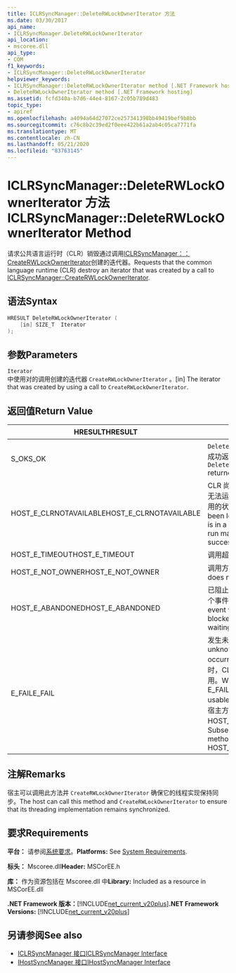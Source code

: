```yaml
---
title: ICLRSyncManager::DeleteRWLockOwnerIterator 方法
ms.date: 03/30/2017
api_name:
- ICLRSyncManager.DeleteRWLockOwnerIterator
api_location:
- mscoree.dll
api_type:
- COM
f1_keywords:
- ICLRSyncManager::DeleteRWLockOwnerIterator
helpviewer_keywords:
- ICLRSyncManager::DeleteRWLockOwnerIterator method [.NET Framework hosting]
- DeleteRWLockOwnerIterator method [.NET Framework hosting]
ms.assetid: fcfd340a-b7d6-44e4-8167-2c05b789d483
topic_type:
- apiref
ms.openlocfilehash: a4094a64d27072ce257341398bb49419bef9b8bb
ms.sourcegitcommit: c76c8b2c39ed2f0eee422b61a2ab4c05ca7771fa
ms.translationtype: MT
ms.contentlocale: zh-CN
ms.lasthandoff: 05/21/2020
ms.locfileid: "83763145"
---
```

# <a name="iclrsyncmanagerdeleterwlockowneriterator-method"></a><span data-ttu-id="dc72c-102">ICLRSyncManager::DeleteRWLockOwnerIterator 方法</span><span class="sxs-lookup"><span data-stu-id="dc72c-102">ICLRSyncManager::DeleteRWLockOwnerIterator Method</span></span>
<span data-ttu-id="dc72c-103">请求公共语言运行时（CLR）销毁通过调用[ICLRSyncManager：： CreateRWLockOwnerIterator](iclrsyncmanager-createrwlockowneriterator-method.md)创建的迭代器。</span><span class="sxs-lookup"><span data-stu-id="dc72c-103">Requests that the common language runtime (CLR) destroy an iterator that was created by a call to [ICLRSyncManager::CreateRWLockOwnerIterator](iclrsyncmanager-createrwlockowneriterator-method.md).</span></span>  
  
## <a name="syntax"></a><span data-ttu-id="dc72c-104">语法</span><span class="sxs-lookup"><span data-stu-id="dc72c-104">Syntax</span></span>  
  
```cpp  
HRESULT DeleteRWLockOwnerIterator (  
    [in] SIZE_T  Iterator  
);  
```  
  
## <a name="parameters"></a><span data-ttu-id="dc72c-105">参数</span><span class="sxs-lookup"><span data-stu-id="dc72c-105">Parameters</span></span>  
 `Iterator`  
 <span data-ttu-id="dc72c-106">中使用对的调用创建的迭代器 `CreateRWLockOwnerIterator` 。</span><span class="sxs-lookup"><span data-stu-id="dc72c-106">[in] The iterator that was created by using a call to `CreateRWLockOwnerIterator`.</span></span>  
  
## <a name="return-value"></a><span data-ttu-id="dc72c-107">返回值</span><span class="sxs-lookup"><span data-stu-id="dc72c-107">Return Value</span></span>  
  
|<span data-ttu-id="dc72c-108">HRESULT</span><span class="sxs-lookup"><span data-stu-id="dc72c-108">HRESULT</span></span>|<span data-ttu-id="dc72c-109">说明</span><span class="sxs-lookup"><span data-stu-id="dc72c-109">Description</span></span>|  
|-------------|-----------------|  
|<span data-ttu-id="dc72c-110">S_OK</span><span class="sxs-lookup"><span data-stu-id="dc72c-110">S_OK</span></span>|<span data-ttu-id="dc72c-111">`DeleteRWLockOwnerIterator`已成功返回。</span><span class="sxs-lookup"><span data-stu-id="dc72c-111">`DeleteRWLockOwnerIterator` returned successfully.</span></span>|  
|<span data-ttu-id="dc72c-112">HOST_E_CLRNOTAVAILABLE</span><span class="sxs-lookup"><span data-stu-id="dc72c-112">HOST_E_CLRNOTAVAILABLE</span></span>|<span data-ttu-id="dc72c-113">CLR 尚未加载到进程中，或处于无法运行托管代码或成功处理调用的状态。</span><span class="sxs-lookup"><span data-stu-id="dc72c-113">The CLR has not been loaded into a process, or is in a state in which it cannot run managed code or successfully process the call.</span></span>|  
|<span data-ttu-id="dc72c-114">HOST_E_TIMEOUT</span><span class="sxs-lookup"><span data-stu-id="dc72c-114">HOST_E_TIMEOUT</span></span>|<span data-ttu-id="dc72c-115">调用超时。</span><span class="sxs-lookup"><span data-stu-id="dc72c-115">The call timed out.</span></span>|  
|<span data-ttu-id="dc72c-116">HOST_E_NOT_OWNER</span><span class="sxs-lookup"><span data-stu-id="dc72c-116">HOST_E_NOT_OWNER</span></span>|<span data-ttu-id="dc72c-117">调用方不拥有该锁。</span><span class="sxs-lookup"><span data-stu-id="dc72c-117">The caller does not own the lock.</span></span>|  
|<span data-ttu-id="dc72c-118">HOST_E_ABANDONED</span><span class="sxs-lookup"><span data-stu-id="dc72c-118">HOST_E_ABANDONED</span></span>|<span data-ttu-id="dc72c-119">已阻止的线程或纤程正在等待某个事件时，该事件被取消。</span><span class="sxs-lookup"><span data-stu-id="dc72c-119">An event was canceled while a blocked thread or fiber was waiting on it.</span></span>|  
|<span data-ttu-id="dc72c-120">E_FAIL</span><span class="sxs-lookup"><span data-stu-id="dc72c-120">E_FAIL</span></span>|<span data-ttu-id="dc72c-121">发生未知的灾难性故障。</span><span class="sxs-lookup"><span data-stu-id="dc72c-121">An unknown catastrophic failure occurred.</span></span> <span data-ttu-id="dc72c-122">当方法返回 E_FAIL 时，CLR 在该进程内将不再可用。</span><span class="sxs-lookup"><span data-stu-id="dc72c-122">When a method returns E_FAIL, the CLR is no longer usable within the process.</span></span> <span data-ttu-id="dc72c-123">对宿主方法的后续调用会返回 HOST_E_CLRNOTAVAILABLE。</span><span class="sxs-lookup"><span data-stu-id="dc72c-123">Subsequent calls to hosting methods return HOST_E_CLRNOTAVAILABLE.</span></span>|  
  
## <a name="remarks"></a><span data-ttu-id="dc72c-124">注解</span><span class="sxs-lookup"><span data-stu-id="dc72c-124">Remarks</span></span>  
 <span data-ttu-id="dc72c-125">宿主可以调用此方法并 `CreateRWLockOwnerIterator` 确保它的线程实现保持同步。</span><span class="sxs-lookup"><span data-stu-id="dc72c-125">The host can call this method and `CreateRWLockOwnerIterator` to ensure that its threading implementation remains synchronized.</span></span>  
  
## <a name="requirements"></a><span data-ttu-id="dc72c-126">要求</span><span class="sxs-lookup"><span data-stu-id="dc72c-126">Requirements</span></span>  
 <span data-ttu-id="dc72c-127">**平台：** 请参阅[系统要求](../../get-started/system-requirements.md)。</span><span class="sxs-lookup"><span data-stu-id="dc72c-127">**Platforms:** See [System Requirements](../../get-started/system-requirements.md).</span></span>  
  
 <span data-ttu-id="dc72c-128">**标头：** Mscoree.dll</span><span class="sxs-lookup"><span data-stu-id="dc72c-128">**Header:** MSCorEE.h</span></span>  
  
 <span data-ttu-id="dc72c-129">**库：** 作为资源包括在 Mscoree.dll 中</span><span class="sxs-lookup"><span data-stu-id="dc72c-129">**Library:** Included as a resource in MSCorEE.dll</span></span>  
  
 <span data-ttu-id="dc72c-130">**.NET Framework 版本：**[!INCLUDE[net_current_v20plus](../../../../includes/net-current-v20plus-md.md)]</span><span class="sxs-lookup"><span data-stu-id="dc72c-130">**.NET Framework Versions:** [!INCLUDE[net_current_v20plus](../../../../includes/net-current-v20plus-md.md)]</span></span>  
  
## <a name="see-also"></a><span data-ttu-id="dc72c-131">另请参阅</span><span class="sxs-lookup"><span data-stu-id="dc72c-131">See also</span></span>

- [<span data-ttu-id="dc72c-132">ICLRSyncManager 接口</span><span class="sxs-lookup"><span data-stu-id="dc72c-132">ICLRSyncManager Interface</span></span>](iclrsyncmanager-interface.md)
- [<span data-ttu-id="dc72c-133">IHostSyncManager 接口</span><span class="sxs-lookup"><span data-stu-id="dc72c-133">IHostSyncManager Interface</span></span>](ihostsyncmanager-interface.md)
